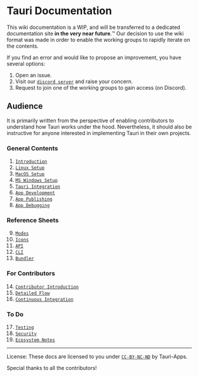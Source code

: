 # Tauri Documentation

This wiki documentation is a WIP, and will be transferred to a dedicated
documentation site **in the very near future**.™️ Our decision to use the wiki
format was made in order to enable the working groups to rapidly iterate on the
contents.

If you find an error and would like to propose an improvement, you have several
options:

1. Open an issue.
2. Visit our [`discord server`](HTTPS://discord.gg/SpmNs4S) and raise your
   concern.
3. Request to join one of the working groups to gain access (on Discord).

## Audience

It is primarily written from the perspective of enabling contributors to
understand how Tauri works under the hood. Nevertheless, it should also be
instructive for anyone interested in implementing Tauri in their own projects.

### General Contents

1. [`Introduction`](HTTPS://github.com/tauri-apps/tauri/wiki/01.-Introduction)
2. [`Linux Setup`](HTTPS://github.com/tauri-apps/tauri/wiki/02.-Linux-Setup)
3. [`MacOS Setup`](HTTPS://github.com/tauri-apps/tauri/wiki/03.-MacOS-Setup)
4. [`MS Windows Setup`](HTTPS://github.com/tauri-apps/tauri/wiki/04.-MS-Windows-Setup)
5. [`Tauri Integration`](HTTPS://github.com/tauri-apps/tauri/wiki/05.-Tauri-Integration)
6. [`App Development`](HTTPS://github.com/tauri-apps/tauri/wiki/06.-App-Development)
7. [`App Publishing`](HTTPS://github.com/tauri-apps/tauri/wiki/07.-App-Publishing)
8. [`App Debugging`](HTTPS://github.com/tauri-apps/tauri/wiki/08.-App-Debugging)

### Reference Sheets

9. [`Modes`](HTTPS://github.com/tauri-apps/tauri/wiki/09.-Modes)
10. [`Icons`](HTTPS://github.com/tauri-apps/tauri/wiki/10.-Icons)
11. [`API`](HTTPS://github.com/tauri-apps/tauri/wiki/11.-API)
12. [`CLI`](HTTPS://github.com/tauri-apps/tauri/wiki/12.-CLI)
13. [`Bundler`](HTTPS://github.com/tauri-apps/tauri/wiki/13.-Bundler)

### For Contributors

14. [`Contributor Introduction`](HTTPS://github.com/tauri-apps/tauri/wiki/14.-Contributor-Introduction)
15. [`Detailed Flow`](HTTPS://github.com/tauri-apps/tauri/wiki/15.-Detailed-Flow)
16. [`Continuous Integration`](HTTPS://github.com/tauri-apps/tauri/wiki/16.-Continuous-Integration)

### To Do

17. [`Testing`]()
18. [`Security`]()
19. [`Ecosystem Notes`]()

---

License: These docs are licensed to you under
[`CC-BY-NC-ND`](HTTPS://creativecommons.org/licenses/by-nc-nd/2.0/) by Tauri-Apps.

Special thanks to all the contributors!
